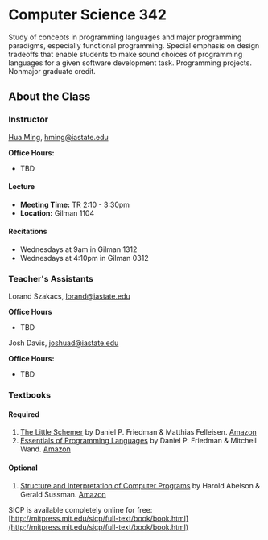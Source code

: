 Computer Science 342
====================

Study of concepts in programming languages and major programming paradigms,
especially functional programming. Special emphasis on design tradeoffs that
enable students to make sound choices of programming languages for a given
software development task. Programming projects.  Nonmajor graduate credit.

## About the Class

### Instructor
[Hua Ming][hua], hming@iastate.edu

**Office Hours:**

* TBD

#### Lecture

* **Meeting Time:** TR 2:10 - 3:30pm
* **Location:** Gilman 1104

#### Recitations

* Wednesdays at 9am in Gilman 1312
* Wednesdays at 4:10pm in Gilman 0312

### Teacher's Assistants

Lorand Szakacs, lorand@iastate.edu

**Office Hours**

* TBD

Josh Davis, joshuad@iastate.edu

**Office Hours:**

* TBD

### Textbooks

#### Required

1. [The Little Schemer][schemer] by Daniel P. Friedman & Matthias Felleisen.
   [Amazon](http://amzn.com/0262560992)
2. [Essentials of Programming Languages][eopl] by Daniel P. Friedman & Mitchell
   Wand. [Amazon](http://amzn.com/0262062798)

#### Optional

1. [Structure and Interpretation of Computer Programs][sicp] by Harold Abelson &
   Gerald Sussman. [Amazon](http://amzn.com/0262510871)

SICP is available completely online for free:
[http://mitpress.mit.edu/sicp/full-text/book/book.html](http://mitpress.mit.edu/sicp/full-text/book/book.html)

[hua]: http://info.iastate.edu/individuals/info/149635/Ming-Hua
[schemer]: http://www.ccs.neu.edu/home/matthias/BTLS/
[sicp]: http://mitpress.mit.edu/sicp/
[eopl]: http://www.eopl3.com/
